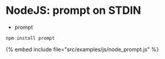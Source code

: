 # NodeJS: prompt on STDIN

* prompt

```
npm install prompt
```
{% embed include file="src/examples/js/node_prompt.js" %}




